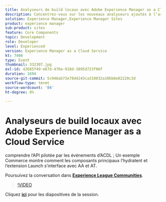 ```yaml
---
title: Analyseurs de build locaux avec Adobe Experience Manager as a Cloud Service
description: Concentrez-vous sur les nouveaux analyseurs ajoutés à l’archétype AEM, ce qui permet de reproduire localement les validations qui seront effectuées dans les pipelines de déploiement de Cloud Manager.
solution: Experience Manager,Experience Manager Sites
product: experience manager
sub-product: sites
feature: Core Components
topic: Development
role: Developer
level: Experienced
version: Experience Manager as a Cloud Service
kt: 7406
type: Event
thumbnail: 332307.jpg
exl-id: 42685f49-e67d-470a-918d-3895d723f06f
duration: 1694
source-git-commit: 5c946ab73e78d4243ca310032a10bb8e82228c3d
workflow-type: tm+mt
source-wordcount: '84'
ht-degree: 0%

---
```


# Analyseurs de build locaux avec Adobe Experience Manager as a Cloud Service

comprendre l’API pilotée par les événements d’ACDL ; Un exemple Commerce montre comment les composants principaux l’hydratent et l’extension Launch s’interface avec AA et AT.

Poursuivez la conversation dans **[Experience League Communities](https://adobe.ly/36Yd3v6)**.

>[!VIDEO](https://video.tv.adobe.com/v/332307/?quality=12&learn=on&hidetitle=true)

Cliquez **[ici](/help/adobe-developers-live/assets/local-build-analyzers-aemcs.pdf)** pour les diapositives de la session.
